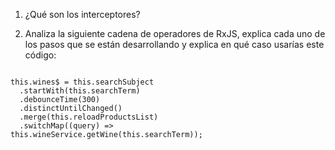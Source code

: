 1. ¿Qué son los interceptores?



2. Analiza la siguiente cadena de operadores de RxJS, explica cada uno de los
pasos que se están desarrollando y explica en qué caso usarías este código:
<code>
this.wines$ = this.searchSubject
  .startWith(this.searchTerm)
  .debounceTime(300)
  .distinctUntilChanged()
  .merge(this.reloadProductsList)
  .switchMap((query) =>
this.wineService.getWine(this.searchTerm));
</code>